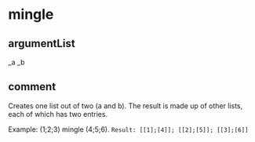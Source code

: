 # mingle
## argumentList
_a
_b
## comment

Creates one list out of two (a and b).
The result is made up of other lists, each of which has two entries.

Example:
(1;2;3) mingle (4;5;6).
`Result: [[1];[4]]; [[2];[5]]; [[3];[6]]`
